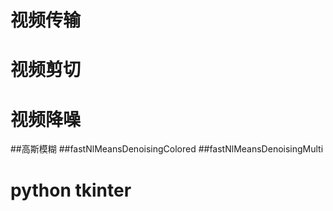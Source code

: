 # 视频传输
# 视频剪切
# 视频降噪
##高斯模糊
##fastNlMeansDenoisingColored
##fastNlMeansDenoisingMulti
# python tkinter
